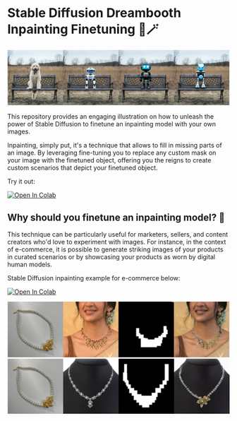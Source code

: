 # Stable Diffusion Dreambooth Inpainting Finetuning 🎨🪄

![inpainting_dog](images/results/dog_example.png)

This repository provides an engaging illustration on how to unleash the power of Stable Diffusion to finetune an inpainting model with your own images.

Inpainting, simply put, it's a technique that allows to fill in missing parts of an image.
By leveraging fine-tuning you to replace any custom mask on your image with the finetuned object, offering you the reigns to create custom scenarios that depict your finetuned object.

Try it out:

[![Open In Colab](https://colab.research.google.com/assets/colab-badge.svg)](https://colab.research.google.com/github/davide97l/stable_diffusion_dreambooth_inpainting/blob/main/stable_diffusion_dreambooth_inpaint.ipynb)

## Why should you finetune an inpainting model? 🚀

This technique can be particularly useful for marketers, sellers, and content creators who'd love to experiment with images.
For instance, in the context of e-commerce, it is possible to generate striking images of your products in curated scenarios or by showcasing your products as worn by digital human models.

Stable Diffusion inpainting example for e-commerce below:

[![Open In Colab](https://colab.research.google.com/assets/colab-badge.svg)](https://colab.research.google.com/github/davide97l/stable_diffusion_dreambooth_inpainting/blob/main/ecommerce_dreambooth_inpaint.ipynb)

![ecommerce_necklace](images/results/ecommerce1.png)
![ecommerce_necklace](images/results/ecommerce2.png)